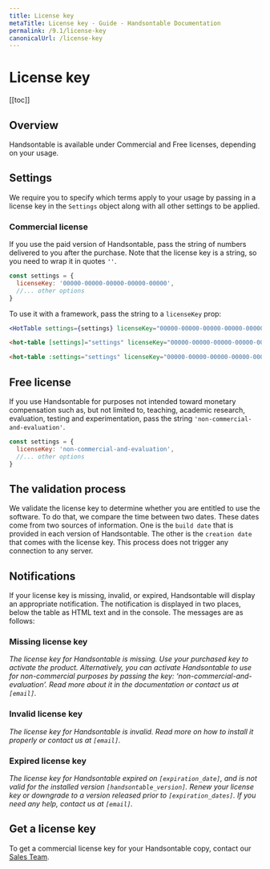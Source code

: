 ```yaml
---
title: License key
metaTitle: License key - Guide - Handsontable Documentation
permalink: /9.1/license-key
canonicalUrl: /license-key
---
```


# License key

[[toc]]

## Overview

Handsontable is available under Commercial and Free licenses, depending on your usage. 

## Settings

We require you to specify which terms apply to your usage by passing in a license key in the `Settings` object along with all other settings to be applied.

### Commercial license

If you use the paid version of Handsontable, pass the string of numbers delivered to you after the purchase. Note that the license key is a string, so you need to wrap it in quotes `''`.

```js
const settings = {
  licenseKey: '00000-00000-00000-00000-00000',
  //... other options
}
```

To use it with a framework, pass the string to a `licenseKey` prop:

<code-group>
<code-block title="React" active>

```jsx
<HotTable settings={settings} licenseKey="00000-00000-00000-00000-00000" />
```

</code-block>
<code-block title="Angular">

```html
<hot-table [settings]="settings" licenseKey="00000-00000-00000-00000-00000"></hot-table>
```

</code-block>
<code-block title="Vue">

```html
<hot-table :settings="settings" licenseKey="00000-00000-00000-00000-00000" />
```

</code-block>
</code-group>

## Free license

If you use Handsontable for purposes not intended toward monetary compensation such as, but not limited to, teaching, academic research, evaluation, testing and experimentation, pass the string  `'non-commercial-and-evaluation'`.

```js
const settings = {
  licenseKey: 'non-commercial-and-evaluation',
  //... other options
}
```

## The validation process

We validate the license key to determine whether you are entitled to use the software. To do that, we compare the time between two dates. These dates come from two sources of information. One is the `build date` that is provided in each version of Handsontable. The other is the `creation date` that comes with the license key. This process does not trigger any connection to any server.

## Notifications

If your license key is missing, invalid, or expired, Handsontable will display an appropriate notification. The notification is displayed in two places, below the table as HTML text and in the console. The messages are as follows:

### Missing license key

_The license key for Handsontable is missing. Use your purchased key to activate the product. Alternatively, you can activate Handsontable to use for non-commercial purposes by passing the key: ‘non-commercial-and-evaluation’.  Read more about it in the documentation or contact us at `[email]`._

### Invalid license key

_The license key for Handsontable is invalid.  Read more on how to install it properly or contact us at `[email]`._

### Expired license key

_The license key for Handsontable expired on `[expiration_date]`, and is not valid for the installed version `[handsontable_version]`.  Renew your license key or downgrade to a version released prior to `[expiration_dates]`. If you need any help, contact us at `[email]`._

## Get a license key

To get a commercial license key for your Handsontable copy, contact our [Sales Team](https://handsontable.com/get-a-quote).
